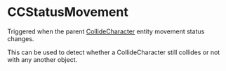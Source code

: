 # CCStatusMovement

Triggered when the parent [CollideCharacter](Entity/CollideCharacter)
entity movement status changes.

This can be used to detect whether a CollideCharacter still collides or
not with any another object.
